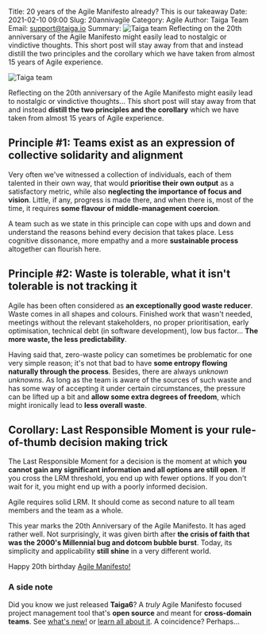 Title: 20 years of the Agile Manifesto already? This is our takeaway
Date: 2021-02-10 09:00
Slug: 20annivagile
Category: Agile
Author: Taiga Team
Email: support@taiga.io
Summary: ![Taiga team](/images/2021-02-11_20annivagile/phidays.jpg) Reflecting on the 20th anniversary of the Agile Manifesto might easily lead to nostalgic or vindictive thoughts. This short post will stay away from that and instead distill the two principles and the corollary which we have taken from almost 15 years of Agile experience.

![Taiga team](/images/2021-02-11_20annivagile/phidays.jpg)

Reflecting on the 20th anniversary of the Agile Manifesto might easily lead to nostalgic or vindictive thoughts... This short post will stay away from that and instead **distill the two principles and the corollary** which we have taken from almost 15 years of Agile experience.

## Principle #1: Teams exist as an expression of collective solidarity and alignment

Very often we've witnessed a collection of individuals, each of them talented in their own way, that would **prioritise their own output** as a satisfactory metric, while also **neglecting the importance of focus and vision**. Little, if any, progress is made there, and when there is, most of the time, it requires **some flavour of middle-management coercion**.

A team such as we state in this principle can cope with ups and down and understand the reasons behind every decision that takes place. Less cognitive dissonance, more empathy and a more **sustainable process** altogether can flourish here.

## Principle #2: Waste is tolerable, what it isn't tolerable is not tracking it

Agile has been often considered as **an exceptionally good waste reducer**. Waste comes in all shapes and colours. Finished work that wasn't needed, meetings without the relevant stakeholders, no proper prioritisation, early optimisation, technical debt (in software development), low bus factor... **The more waste, the less predictability**.

Having said that, zero-waste policy can sometimes be problematic for one very simple reason; it's not that bad to have **some entropy flowing naturally through the process**. Besides, there are always *unknown unknowns*. As long as the team is aware of the sources of such waste and has some way of accepting it under certain circumstances, the pressure can be lifted up a bit and **allow some extra degrees of freedom**, which might ironically lead to **less overall waste**.

## Corollary: Last Responsible Moment is your rule-of-thumb decision making trick

The Last Responsible Moment for a decision is the moment at which **you cannot gain any significant information and all options are still open**. If you cross the LRM threshold, you end up with fewer options. If you don't wait for it, you might end up with a poorly informed decision.

Agile requires solid LRM. It should come as second nature to all team members and the team as a whole.

This year marks the 20th Anniversary of the Agile Manifesto. It has aged rather well. Not surprisingly, it was given birth after **the crisis of faith that was the 2000's Millennial bug and dotcom bubble burst**. Today, its simplicity and applicability **still shine** in a very different world.

Happy 20th birthday [Agile Manifesto!](https://agilemanifesto.org/)

### A side note

Did you know we just released **Taiga6**? A *truly* Agile Manifesto focused project management tool that's **open source** and meant for **cross-domain teams**. See [what's new!](/taiga6-release.html) or [learn all about it](https://resources.taiga.io). A coincidence? Perhaps...